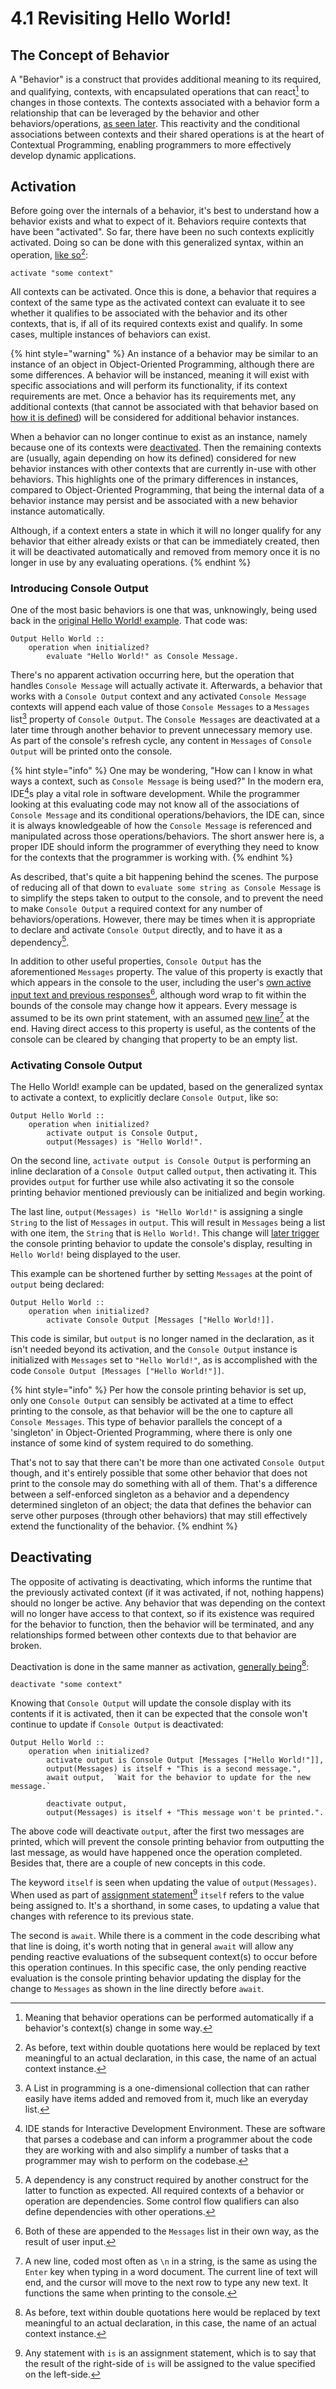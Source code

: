 # 4.1  Revisiting Hello World!

## The Concept of Behavior

A "Behavior" is a construct that provides additional meaning to its required, and qualifying, contexts, with encapsulated operations that can react[^1] to changes in those contexts. The contexts associated with a behavior form a relationship that can be leveraged by the behavior and other behaviors/operations, [as seen later](../chapter-5-abstracting-evaluations/5.1-compositions.md). This reactivity and the conditional associations between contexts and their shared operations is at the heart of Contextual Programming, enabling programmers to more effectively develop dynamic applications.



## Activation

Before going over the internals of a behavior, it's best to understand how a behavior exists and what to expect of it. Behaviors require contexts that have been "activated". So far, there have been no such contexts explicitly activated. Doing so can be done with this generalized syntax, within an operation, [like so](#user-content-fn-2)[^2]:

```
activate "some context"
```

All contexts can be activated. Once this is done, a behavior that requires a context of the same type as the activated context can evaluate it to see whether it qualifies to be associated with the behavior and its other contexts, that is, if all of its required contexts exist and qualify. In some cases, multiple instances of behaviors can exist.

{% hint style="warning" %}
An instance of a behavior may be similar to an instance of an object in Object-Oriented Programming, although there are some differences. A behavior will be instanced, meaning it will exist with specific associations and will perform its functionality, if its context requirements are met. Once a behavior has its requirements met, any additional contexts (that cannot be associated with that behavior based on [how it is defined](4.4-expanding-purpose.md)) will be considered for additional behavior instances.

When a behavior can no longer continue to exist as an instance, namely because one of its contexts were [deactivated](4.1-revisiting-hello-world.md#deregistering). Then the remaining contexts are (usually, again depending on how its defined) considered for new behavior instances with other contexts that are currently in-use with other behaviors. This highlights one of the primary differences in instances, compared to Object-Oriented Programming, that being the internal data of a behavior instance may persist and be associated with a new behavior instance automatically.

Although, if a context enters a state in which it will no longer qualify for any behavior that either already exists or that can be immediately created, then it will be deactivated automatically and removed from memory once it is no longer in use by any evaluating operations.
{% endhint %}

### Introducing Console Output

One of the most basic behaviors is one that was, unknowingly, being used back in the [original Hello World! example](../chapter-3-evaluating-with-operations/3.1-hello-world.md). That code was:

```
Output Hello World :: 
    operation when initialized?
        evaluate "Hello World!" as Console Message.
```

There's no apparent activation occurring here, but the operation that handles `Console Message` will actually activate it. Afterwards, a behavior that works with a `Console Output` context and any activated `Console Message` contexts will append each value of those `Console Messages` to a `Messages` list[^3] property of `Console Output`. The `Console Messages` are deactivated at a later time through another behavior to prevent unnecessary memory use. As part of the console's refresh cycle, any content in `Messages` of `Console Output` will be printed onto the console.

{% hint style="info" %}
One may be wondering, "How can I know in what ways a context, such as `Console Message` is being used?" In the modern era, IDE[^4]s play a vital role in software development. While the programmer looking at this evaluating code may not know all of the associations of `Console Message` and its conditional operations/behaviors, the IDE can, since it is always knowledgeable of how the `Console Message` is referenced and manipulated across those operations/behaviors. The short answer here is, a proper IDE should inform the programmer of everything they need to know for the contexts that the programmer is working with.
{% endhint %}

As described, that's quite a bit happening behind the scenes. The purpose of reducing all of that down to `evaluate some string as Console Message` is to simplify the steps taken to output to the console, and to prevent the need to make `Console Output` a required context for any number of behaviors/operations. However, there may be times when it is appropriate to declare and activate `Console Output` directly, and to have it as a dependency[^5].

In addition to other useful properties, `Console Output` has the aforementioned `Messages` property. The value of this property is exactly that which appears in the console to the user, including the user's [own active input text and previous responses](#user-content-fn-6)[^6], although word wrap to fit within the bounds of the console may change how it appears. Every message is assumed to be its own print statement, with an assumed [new line](#user-content-fn-7)[^7] at the end. Having direct access to this property is useful, as the contents of the console can be cleared by changing that property to be an empty list.

### Activating Console Output

The Hello World! example can be updated, based on the generalized syntax to activate a context, to explicitly declare `Console Output`, like so:

```
Output Hello World :: 
    operation when initialized?
        activate output is Console Output,
        output(Messages) is "Hello World!".
```

On the second line, `activate output is Console Output` is performing an inline declaration of a `Console Output` called `output`, then activating it. This provides `output` for further use while also activating it so the console printing behavior mentioned previously can be initialized and begin working.

The last line, `output(Messages) is "Hello World!"` is assigning a single `String` to the list of `Messages` in `output`. This will result in `Messages` being a list with one item, the `String` that is `Hello World!`. This change will [later trigger](4.2-from-when-to-whenever.md#understanding-the-cycle) the console printing behavior to update the console's display, resulting in `Hello World!` being displayed to the user.

This example can be shortened further by setting `Messages` at the point of `output` being declared:

```
Output Hello World :: 
    operation when initialized?
        activate Console Output [Messages ["Hello World!]].
```

This code is similar, but `output` is no longer named in the declaration, as it isn't needed beyond its activation, and the `Console Output` instance is initialized with `Messages` set to `"Hello World!"`, as is accomplished with the code `Console Output [Messages ["Hello World!"]]`.

{% hint style="info" %}
Per how the console printing behavior is set up, only one `Console Output` can sensibly be activated at a time to effect printing to the console, as that behavior will be the one to capture all `Console Messages`. This type of behavior parallels the concept of a 'singleton' in Object-Oriented Programming, where there is only one instance of some kind of system required to do something.

That's not to say that there can't be more than one activated `Console Output` though, and it's entirely possible that some other behavior that does not print to the console may do something with all of them. That's a difference between a self-enforced singleton as a behavior and a dependency determined singleton of an object; the data that defines the behavior can serve other purposes (through other behaviors) that may still effectively extend the functionality of the behavior.
{% endhint %}



## Deactivating

The opposite of activating is deactivating, which informs the runtime that the previously activated context (if it was activated, if not, nothing happens) should no longer be active. Any behavior that was depending on the context will no longer have access to that context, so if its existence was required for the behavior to function, then the behavior will be terminated, and any relationships formed between other contexts due to that behavior are broken.

Deactivation is done in the same manner as activation, [generally being](#user-content-fn-8)[^8]:

```
deactivate "some context"
```

Knowing that `Console Output` will update the console display with its contents if it is activated, then it can be expected that the console won't continue to update if `Console Output` is deactivated:

```
Output Hello World :: 
    operation when initialized?
        activate output is Console Output [Messages ["Hello World!"]],
        output(Messages) is itself + "This is a second message.",
        await output,  `Wait for the behavior to update for the new message.`
        
        deactivate output,
        output(Messages) is itself + "This message won't be printed.".
```

The above code will deactivate `output`, after the first two messages are printed, which will prevent the console printing behavior from outputting the last message, as would have happened once the operation completed. Besides that, there are a couple of new concepts in this code.

The keyword `itself` is seen when updating the value of `output(Messages)`. When used as part of [assignment statement](#user-content-fn-9)[^9] `itself` refers to the value being assigned to. It's a shorthand, in some cases, to updating a value that changes with reference to its previous state.

The second is `await`. While there is a comment in the code describing what that line is doing, it's worth noting that in general `await` will allow any pending reactive evaluations of the subsequent context(s) to occur before this operation continues. In this specific case, the only pending reactive evaluation is the console printing behavior updating the display for the change to `Messages` as shown in the line directly before `await`.

[^1]: Meaning that behavior operations can be performed automatically if a behavior's context(s) change in some way.

[^2]: As before, text within double quotations here would be replaced by text meaningful to an actual declaration, in this case, the name of an actual context instance.

[^3]: A List in programming is a one-dimensional collection that can rather easily have items added and removed from it, much like an everyday list.

[^4]: IDE stands for Interactive Development Environment. These are software that parses a codebase and can inform a programmer about the code they are working with and also simplify a number of tasks that a programmer may wish to perform on the codebase.

[^5]: A dependency is any construct required by another construct for the latter to function as expected. All required contexts of a behavior or operation are dependencies. Some control flow qualifiers can also define dependencies with other operations.

[^6]: Both of these are appended to the `Messages` list in their own way, as the result of user input.

[^7]: A new line, coded most often as `\n` in a string, is the same as using the `Enter` key when typing in a word document. The current line of text will end, and the cursor will move to the next row to type any new text. It functions the same when printing to the console.

[^8]: As before, text within double quotations here would be replaced by text meaningful to an actual declaration, in this case, the name of an actual context instance.

[^9]: Any statement with `is` is an assignment statement, which is to say that the result of the right-side of `is` will be assigned to the value specified on the left-side.
